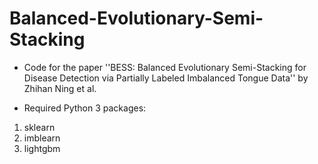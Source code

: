 # Balanced-Evolutionary-Semi-Stacking

* Code for the paper ''BESS: Balanced Evolutionary Semi-Stacking for Disease Detection via Partially Labeled Imbalanced Tongue Data'' by Zhihan Ning et al.

* Required Python 3 packages: 
1. sklearn
2. imblearn
3. lightgbm
